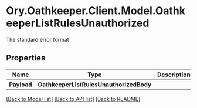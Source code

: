# Ory.Oathkeeper.Client.Model.OathkeeperListRulesUnauthorized
The standard error format
## Properties

Name | Type | Description | Notes
------------ | ------------- | ------------- | -------------
**Payload** | [**OathkeeperListRulesUnauthorizedBody**](OathkeeperListRulesUnauthorizedBody.md) |  | [optional] 

[[Back to Model list]](../README.md#documentation-for-models) [[Back to API list]](../README.md#documentation-for-api-endpoints) [[Back to README]](../README.md)

